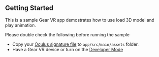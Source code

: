 ## Getting Started

This is a sample Gear VR app demostrates how to use load 3D model and play animation.

Please double check the following before running the sample

* Copy your [Oculus signature file](https://developer.oculus.com/osig/) to `app/src/main/assets` folder.
* Have a Gear VR device or turn on the [Developer Mode](https://developer.oculus.com/documentation/mobilesdk/latest/concepts/mobile-troublesh-device-run-app-outside/)
